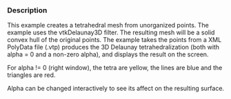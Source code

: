 ### Description

This example creates a tetrahedral mesh from unorganized points. The example uses the vtkDelaunay3D filter. The resulting mesh will be a solid convex hull of the original points. The example takes the points from a XML PolyData file (.vtp) produces the 3D Delaunay tetrahedralization (both with alpha = 0 and a non-zero alpha), and displays the result on the screen.

For alpha != 0 (right window), the tetra are yellow, the lines are blue and the triangles are red.

Alpha can be changed interactively to see its affect on the resulting surface.

